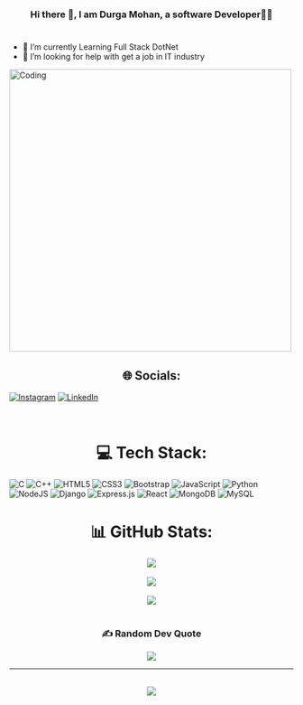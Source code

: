 ### <div align="center"> Hi there 👋, I am Durga Mohan, a software Developer👨‍💻 </div> 

<!--
**MohanDurga0/MohanDurga0** is a ✨ _special_ ✨ repository because its `README.md` (this file) appears on your GitHub profile.

Here are some ideas to get you started:

- 🔭 I’m currently working on ...
- 🌱 I’m currently learning ...
- 👯 I’m looking to collaborate on ...
- 🤔 I’m looking for help with ...
- 💬 Ask me about ...
- 📫 How to reach me: ...
- 😄 Pronouns: ...
- ⚡ Fun fact: ...
-->
# <div align="center">
- 🌱 I’m currently Learning Full Stack DotNet
- 🤔 I’m looking for help with get a job in IT industry
   </div> 

<a><img align="center" src="https://mir-s3-cdn-cf.behance.net/project_modules/disp/601014116770475.6068beff4640a.gif" alt="Coding" width=500px h/>
</a>
   
## <div align="center"> 🌐 Socials: </div>
[![Instagram](https://img.shields.io/badge/Instagram-%23E4405F.svg?logo=Instagram&logoColor=white)](https://instagram.com/durgamohan_6) [![LinkedIn](https://img.shields.io/badge/LinkedIn-%230077B5.svg?logo=linkedin&logoColor=white)](https://linkedin.com/in/http://www.linkedin.com/in/durga-mohan-19em1a0520) 

</br>

# <div align="center">💻 Tech Stack:  </div>
![C](https://img.shields.io/badge/c-%2300599C.svg?style=plastic&logo=c&logoColor=white) ![C++](https://img.shields.io/badge/c++-%2300599C.svg?style=plastic&logo=c%2B%2B&logoColor=white)  ![HTML5](https://img.shields.io/badge/html5-%23E34F26.svg?style=plastic&logo=html5&logoColor=white) ![CSS3](https://img.shields.io/badge/css3-%231572B6.svg?style=plastic&logo=css3&logoColor=white) ![Bootstrap](https://img.shields.io/badge/bootstrap-%23563D7C.svg?style=flat&logo=bootstrap&logoColor=white) ![JavaScript](https://img.shields.io/badge/javascript-%23323330.svg?style=plastic&logo=javascript&logoColor=%23F7DF1E) ![Python](https://img.shields.io/badge/python-3670A0?style=plastic&logo=python&logoColor=ffdd54) ![NodeJS](https://img.shields.io/badge/node.js-6DA55F?style=plastic&logo=node.js&logoColor=white) ![Django](https://img.shields.io/badge/django-%23092E20.svg?style=plastic&logo=django&logoColor=white) ![Express.js](https://img.shields.io/badge/express.js-%23404d59.svg?style=plastic&logo=express&logoColor=%2361DAFB) ![React](https://img.shields.io/badge/react-%2320232a.svg?style=plastic&logo=react&logoColor=%2361DAFB) ![MongoDB](https://img.shields.io/badge/MongoDB-%234ea94b.svg?style=plastic&logo=mongodb&logoColor=white) ![MySQL](https://img.shields.io/badge/mysql-%2300f.svg?style=plastic&logo=mysql&logoColor=white) 


# <div align="center">📊 GitHub Stats: </div>

<div align="center"> <img src="https://github-readme-stats.vercel.app/api?username=MohanDurga0&theme=vision-friendly-dark&hide_border=false&include_all_commits=true&count_private=false" align="center"/> </div>
</br>
<div align="center"> <img src="https://github-readme-streak-stats.herokuapp.com/?user=MohanDurga0&theme=vision-friendly-dark&hide_border=false" align="center"/> </div>
</br>
<div align="center"> <img src="https://github-readme-stats.vercel.app/api/top-langs/?username=MohanDurga0&theme=vision-friendly-dark&hide_border=false&include_all_commits=true&count_private=false&layout=compact" align="center"/> </div>
</br>

### <div align="center">✍️ Random Dev Quote </div>
<div align="center">
<img src="https://quotes-github-readme.vercel.app/api?type=vetical&theme=merko" align="center"/>
</div>

---
</br>
<div align="center">
<img src="https://visitcount.itsvg.in/api?id=MohanDurga0&icon=5&color=0" align="center" />
</div>



<!-- Proudly created with GPRM ( https://gprm.itsvg.in ) -->
